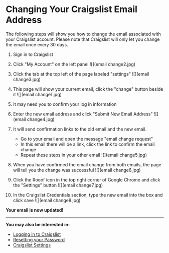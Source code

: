 # Changing Your Craigslist Email Address

The following steps will show you how to change the email associated with your Craigslist account. Please note that Craigslist will only let you change the email once every 30 days.
1. Sign in to Craigslist
2. Click "My Account" on the left panel
![](email change2.jpg)<br>

3. Click the tab at the top left of the page labeled "settings"
![](email change3.jpg)<br>

4. This page will show your current email, click the "change" button beside it
![](email change1.jpg)<br>

5. It may need you to confirm your log in information
6. Enter the new email address and click "Submit New Email Address"
![](email change4.jpg)<br>

7. It will send confirmation links to the old email and the new email.
    - Go to your email and open the message "email change request"
    - In this email there will be a link, click the link to confirm the email change
    - Repeat these steps in your other email
![](email change5.jpg)<br>

8. When you have confirmed the email change from both emails, the page will tell you the change was successful
![](email change6.jpg)<br>

9. Click the Rooof icon in the top right corner of Google Chrome and click the "Settings" button
![](email change7.jpg)<br>

10. In the  Craigslist Credentials section, type the new email into the box and click save
![](email change8.jpg)

**Your email is now updated!**

---
**You may also be interested in:**
- [Logging in to Craigslist](http://docs.rooof.com/loginto_craigslist_md.html)
- [Resetting your Password](http://docs.rooof.com/resetcraigslist_password_md.html)
- [Craigslist Settings](http://docs.rooof.com/craigslistsetting_md.html)
